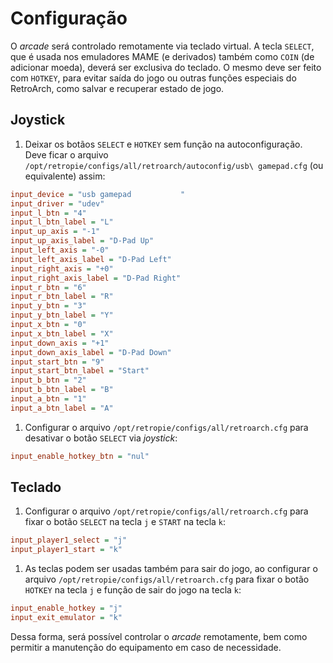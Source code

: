 # Configuração

O *arcade* será controlado remotamente via teclado virtual. A tecla `SELECT`, que é usada nos emuladores MAME (e derivados) também como `COIN` (de adicionar moeda), deverá ser exclusiva do teclado. O mesmo deve ser feito com `HOTKEY`, para evitar saída do jogo ou outras funções especiais do RetroArch, como salvar e recuperar estado de jogo.

## Joystick

1. Deixar os botãos `SELECT` e `HOTKEY` sem função na autoconfiguração. Deve ficar o arquivo `/opt/retropie/configs/all/retroarch/autoconfig/usb\ gamepad.cfg` (ou equivalente) assim:

```ini
input_device = "usb gamepad           "
input_driver = "udev"
input_l_btn = "4"
input_l_btn_label = "L"
input_up_axis = "-1"
input_up_axis_label = "D-Pad Up"
input_left_axis = "-0"
input_left_axis_label = "D-Pad Left"
input_right_axis = "+0"
input_right_axis_label = "D-Pad Right"
input_r_btn = "6"
input_r_btn_label = "R"
input_y_btn = "3"
input_y_btn_label = "Y"
input_x_btn = "0"
input_x_btn_label = "X"
input_down_axis = "+1"
input_down_axis_label = "D-Pad Down"
input_start_btn = "9"
input_start_btn_label = "Start"
input_b_btn = "2"
input_b_btn_label = "B"
input_a_btn = "1"
input_a_btn_label = "A"
```

1. Configurar o arquivo `/opt/retropie/configs/all/retroarch.cfg` para desativar o botão `SELECT` via *joystick*:

```ini
input_enable_hotkey_btn = "nul"
```

## Teclado

1. Configurar o arquivo `/opt/retropie/configs/all/retroarch.cfg` para fixar o botão `SELECT` na tecla `j` e `START` na tecla `k`:

```ini
input_player1_select = "j"
input_player1_start = "k"
```

1. As teclas podem ser usadas também para sair do jogo, ao configurar o arquivo `/opt/retropie/configs/all/retroarch.cfg` para fixar o botão `HOTKEY` na tecla `j` e função de sair do jogo na tecla `k`:

```ini
input_enable_hotkey = "j"
input_exit_emulator = "k"
```

Dessa forma, será possível controlar o *arcade* remotamente, bem como permitir a manutenção do equipamento em caso de necessidade.
